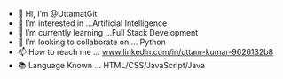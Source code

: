 - 👋 Hi, I’m @UttamatGit
- 👀 I’m interested in ...Artificial Intelligence
- 🌱 I’m currently learning ...Full Stack Development
- 💞️ I’m looking to collaborate on ... Python
- 📫 How to reach me ... www.linkedin.com/in/uttam-kumar-9626132b8
- 📚 Language Known ... HTML/CSS/JavaScript/Java

<!---
UttamatGit/UttamatGit is a ✨ special ✨ repository because its `README.md` (this file) appears on your GitHub profile.
You can click the Preview link to take a look at your changes.
--->
